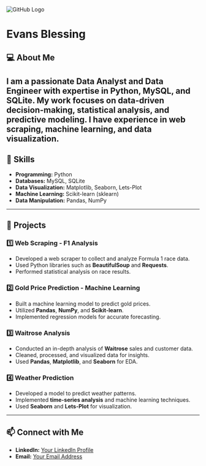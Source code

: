 ![GitHub Logo](https://github.githubassets.com/images/modules/logos_page/GitHub-Mark.png)
#  Evans Blessing

## 💻 About Me
I am a passionate **Data Analyst** and **Data Engineer** with expertise in **Python**, **MySQL**, and **SQLite**. My work focuses on data-driven decision-making, statistical analysis, and predictive modeling. I have experience in **web scraping, machine learning, and data visualization**.
---
## 🔧 Skills
- **Programming:** Python
- **Databases:** MySQL, SQLite
- **Data Visualization:** Matplotlib, Seaborn, Lets-Plot
- **Machine Learning:** Scikit-learn (sklearn)
- **Data Manipulation:** Pandas, NumPy
---
## 📂 Projects
### 1️⃣ Web Scraping - **F1 Analysis**
   - Developed a web scraper to collect and analyze Formula 1 race data.
   - Used Python libraries such as **BeautifulSoup** and **Requests**.
   - Performed statistical analysis on race results.

### 2️⃣ Gold Price Prediction - **Machine Learning**
   - Built a machine learning model to predict gold prices.
   - Utilized **Pandas**, **NumPy**, and **Scikit-learn**.
   - Implemented regression models for accurate forecasting.

### 3️⃣ Waitrose Analysis
   - Conducted an in-depth analysis of **Waitrose** sales and customer data.
   - Cleaned, processed, and visualized data for insights.
   - Used **Pandas**, **Matplotlib**, and **Seaborn** for EDA.

### 4️⃣ Weather Prediction
   - Developed a model to predict weather patterns.
   - Implemented **time-series analysis** and machine learning techniques.
   - Used **Seaborn** and **Lets-Plot** for visualization.
---
## 📫 Connect with Me
- **LinkedIn:** [Your LinkedIn Profile](https://www.linkedin.com/in/evans-blessing-3a39b2227/)
- **Email:** [Your Email Address](evansbless1@gmail.com)
